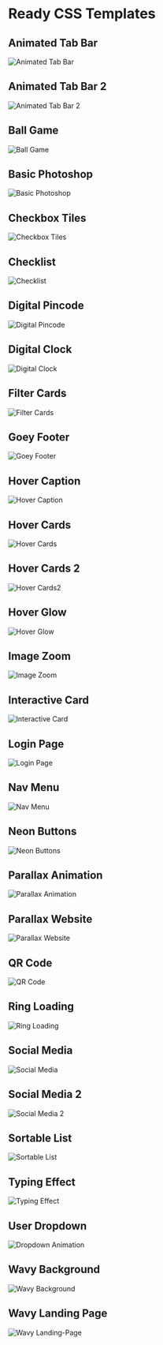 # Ready CSS Templates

## Animated Tab Bar

<img src="https://github.com/xNoJustice/css-templates/blob/e80f355711b57833dc98d47afd244576c1466aa9/animated-tab-bar/animated-tab-bar.gif" alt="Animated Tab Bar" />

## Animated Tab Bar 2

<img src="https://github.com/xNoJustice/css-templates/blob/9181804c245e8455523499b7370c9e7f20f80b32/animated-tab-bar2/animated-tab-bar2.gif" alt="Animated Tab Bar 2" />

## Ball Game

<img src="https://github.com/xNoJustice/css-templates/blob/327bc60e384d382d27f9bb31cfe902c8140da31a/ball-game/ball-game.gif" alt="Ball Game" />

## Basic Photoshop

<img src="https://github.com/xNoJustice/css-templates/blob/6576d8b33de17d43d201fa8a01b95a5019c42e78/basic-photoshop/basic-photoshop.gif" alt="Basic Photoshop" />

## Checkbox Tiles

<img src="https://github.com/xNoJustice/css-templates/blob/d3364efd90a5641d2e18010b69b65dcc59546402/checkbox-tiles/checkbox-tiles.gif" alt="Checkbox Tiles" />

## Checklist

<img src="https://github.com/xNoJustice/css-templates/blob/ca3937a9388a74ba2cce6df479a9d2f52f860572/checklist/checklist.gif" alt="Checklist" />

## Digital Pincode

<img src="https://github.com/xNoJustice/css-templates/blob/6576d8b33de17d43d201fa8a01b95a5019c42e78/digit-pincode/digit-pincode.gif" alt="Digital Pincode" />

## Digital Clock

<img src="https://github.com/xNoJustice/css-templates/blob/c398f6414a22c568b98dc680181f3a7fdf55126e/digital-clock/digital-clock.gif" alt="Digital Clock" />

## Filter Cards

<img src="https://github.com/xNoJustice/css-templates/blob/c17177df9e70d82be4043125a435c756f16b22e2/filter-cards/filter-cards.gif" alt="Filter Cards" />

## Goey Footer

<img src="https://github.com/xNoJustice/css-templates/blob/9f8fd319b1ec245e2f29dcd43a5e0e951d9ebcbf/goey-footer/goey-footer.gif" alt="Goey Footer" />

## Hover Caption

<img src="https://github.com/xNoJustice/css-templates/blob/9bb89038633207d3266c05ea39561f386bc6e804/hover-caption/hover-caption.gif" alt="Hover Caption" />

## Hover Cards

<img src="https://github.com/xNoJustice/css-templates/blob/b0c99a5cc7cf2d56d9ca75301157f9e56470838e/hover-cards/hover-cards.gif" alt="Hover Cards" />

## Hover Cards 2

<img src="https://github.com/xNoJustice/css-templates/blob/666652feb4eb0632d2e1aaf1aadccc83ed488892/hover-cards2/hover-cards2.gif" alt="Hover Cards2" />

## Hover Glow

<img src="https://github.com/xNoJustice/css-templates/blob/2b3f72def182319d7b6066b556050b39fa363a93/hover-glow/hover-glow.gif" alt="Hover Glow" />

## Image Zoom

<img src="https://github.com/xNoJustice/css-templates/blob/6576d8b33de17d43d201fa8a01b95a5019c42e78/image-zoom/image-zoom.gif" alt="Image Zoom" />

## Interactive Card

<img src="https://github.com/xNoJustice/css-templates/blob/8ac15f4b7bca0876c235c2327dec96c8f52aa444/interactive-card/interactive-card.gif" alt="Interactive Card" />

## Login Page

<img src="https://github.com/xNoJustice/css-templates/blob/2b4d3a98af547b1e678f66c6bba6c99b2dc988cd/login-page/login-page.gif" alt="Login Page" />

## Nav Menu

<img src="https://github.com/xNoJustice/css-templates/blob/04dc80fb2d9ab15b1476ac815c59b4df649790d0/nav-menu/nav-menu.gif" alt="Nav Menu" />

## Neon Buttons

<img src="https://github.com/xNoJustice/css-templates/blob/4dfbbd25cbcbfdb73937731c0dbe9ff045425bac/neon-buttons/neon-buttons.gif" alt="Neon Buttons" />

## Parallax Animation

<img src="https://github.com/xNoJustice/css-templates/blob/b0c99a5cc7cf2d56d9ca75301157f9e56470838e/parallax-animation/parallax-animation.gif" alt="Parallax Animation" />

## Parallax Website

<img src="https://github.com/xNoJustice/css-templates/blob/9c67a3754ffbfed0d56e33d05b58239a55dc69a7/parallax-website/parallax-website.gif" alt="Parallax Website" />

## QR Code

<img src="https://github.com/xNoJustice/css-templates/blob/b1ac0312ea32ea98dc50f7604bf12751295e9f22/qr-code/qr-code.gif" alt="QR Code" />

## Ring Loading

<img src="https://github.com/xNoJustice/css-templates/blob/9f0e2b287695bcb408362860aec656923af42ee8/ring-loading/ring-loading.gif" alt="Ring Loading" />

## Social Media

<img src="https://github.com/xNoJustice/css-templates/blob/01785ff009dc3f6bcd5a39cce7a1cf25c6192774/social-media/social-media.gif" alt="Social Media" />

## Social Media 2

<img src="https://github.com/xNoJustice/css-templates/blob/5426cdc4a7f79c0853b89499b737d3b8d9ae96a4/social-media2/social-media2.gif" alt="Social Media 2" />

## Sortable List

<img src="https://github.com/xNoJustice/css-templates/blob/6c7c018af98d11535f5a96b2a5c9a6b7c699f351/sortable-list/sortable-list.gif" alt="Sortable List" />

## Typing Effect

<img src="https://github.com/xNoJustice/css-templates/blob/4225fdff14ee41ce5f86037baa87f810f7cfef25/typing-effect/typing-effect.gif" alt="Typing Effect" />

## User Dropdown

<img src="https://github.com/xNoJustice/css-templates/blob/b0c99a5cc7cf2d56d9ca75301157f9e56470838e/user-dropdown/user-dropdown.gif" alt="Dropdown Animation" />

## Wavy Background 

<img src="https://github.com/xNoJustice/css-templates/blob/efda059ee532bb0f956f6339f776efa7e1aaf964/wavy-background/wavy-background.gif" alt="Wavy Background" />

## Wavy Landing Page

<img src="https://github.com/xNoJustice/css-templates/blob/b0c99a5cc7cf2d56d9ca75301157f9e56470838e/wavy-landing-page/wavy-landing-page.gif" alt="Wavy Landing-Page" />
